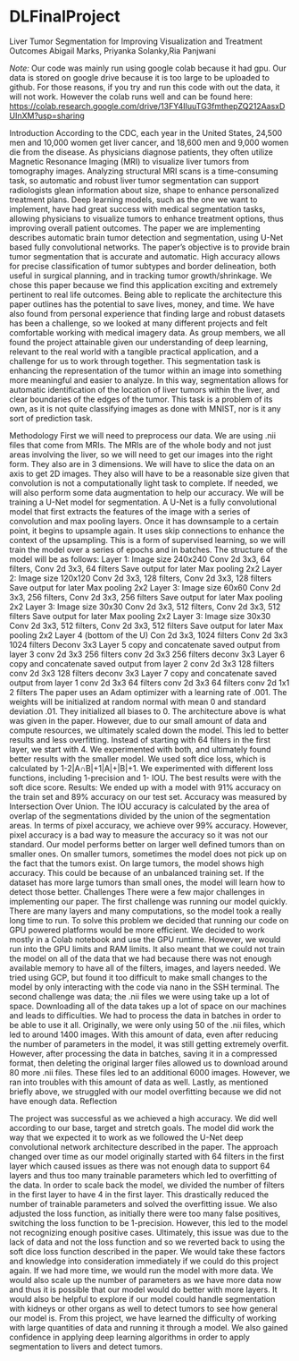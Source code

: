 # DLFinalProject
Liver Tumor Segmentation for Improving Visualization and Treatment Outcomes
Abigail Marks, Priyanka Solanky,Ria Panjwani

*Note:* Our code was mainly run using google colab because it had gpu. Our data is stored on google drive because it is too large to be uploaded to github. For those reasons, if you try and run this code with out the data, it will not work. However the colab runs well and can be found here: https://colab.research.google.com/drive/13FY4IIuuTG3fmthepZQ212AasxDUInXM?usp=sharing


Introduction
According to the CDC, each year in the United States, 24,500 men and 10,000 women get liver cancer, and 18,600 men and 9,000 women die from the disease. As physicians diagnose patients, they often utilize Magnetic Resonance Imaging (MRI) to visualize liver tumors from tomography images. Analyzing structural MRI scans is a time-consuming task, so automatic and robust liver tumor segmentation can support radiologists glean information about size, shape to enhance personalized treatment plans. Deep learning models, such as the one we want to implement, have had great success with medical segmentation tasks, allowing physicians  to visualize tumors to enhance treatment options, thus improving overall patient outcomes. 
	The paper we are implementing describes automatic brain tumor detection and segmentation, using U-Net based fully convolutional networks. The paper’s objective is to provide brain tumor segmentation that is accurate and automatic. High accuracy allows for precise classification of tumor subtypes and border delineation, both useful in surgical planning, and in tracking tumor growth/shrinkage. We chose this paper because we find this application exciting and extremely pertinent to real life outcomes. Being able to replicate the architecture this paper outlines has the potential to save lives, money, and time. We have also found from personal experience that finding large and robust datasets has been a challenge, so we looked at many different projects and felt comfortable working with medical imagery data. As group members, we all found the project attainable given our understanding of deep learning, relevant to the real world with a tangible practical  application, and a challenge for us to work through together. 
	This segmentation task is enhancing the representation of the tumor within an image into something more meaningful and easier to analyze. In this way, segmentation allows for automatic identification of the location of liver tumors within the liver, and clear boundaries of the edges of the tumor. This task is a problem of its own, as it is not quite classifying images as done with MNIST, nor is it any sort of prediction task. 
 
Methodology
First we will need to preprocess our data. We are using .nii files that come from MRIs. The MRIs are of the whole body and not just areas involving the liver, so we will need to get our images into the right form. They also are in 3 dimensions. We will have to slice the data on an axis to get 2D images. They also will have to be a reasonable size given that convolution is not a computationally light task to complete. If needed, we will also perform some data augmentation to help our accuracy.
We will be training a U-Net model for segmentation. A U-Net is a fully convolutional model that first extracts the features of the image with a series of convolution and max pooling layers. Once it has downsample to a certain point, it begins to upsample again. It uses skip connections to enhance the context of the upsampling.  This is a form of supervised learning, so we will train the model over a series of epochs and in batches. The structure of the model will be as follows:
Layer 1: Image size 240x240 
Conv 2d 3x3, 64 filters,
Conv 2d 3x3, 64 filters
Save output for later
Max pooling 2x2
Layer 2: Image size 120x120 
Conv 2d 3x3, 128 filters,
Conv 2d 3x3, 128 filters
Save output for later
Max pooling 2x2
Layer 3: Image size 60x60
Conv 2d 3x3, 256 filters,
Conv 2d 3x3, 256 filters
Save output for later
Max pooling 2x2
Layer 3: Image size 30x30
Conv 2d 3x3, 512 filters,
Conv 2d 3x3, 512 filters
Save output for later
Max pooling 2x2
Layer 3: Image size 30x30
Conv 2d 3x3, 512 filters,
Conv 2d 3x3, 512 filters
Save output for later
Max pooling 2x2
	Layer 4 (bottom of the U)
Con 2d 3x3, 1024 filters
Conv 2d 3x3 1024 filters
Deconv 3x3
	Layer 5
copy and concatenate saved output from layer 3
conv 2d 3x3 256 filters
conv 2d 3x3  256 filters
deconv 3x3
	Layer 6
copy and concatenate saved output from layer 2
conv 2d 3x3 128 filters
conv 2d 3x3  128 filters
deconv 3x3
Layer 7
copy and concatenate saved output from layer 1
conv 2d 3x3 64 filters
conv 2d 3x3  64 filters
conv 2d 1x1 2 filters
	The paper uses an Adam optimizer with a learning rate of .001. The weights will be initialized at random normal with mean 0 and standard deviation .01. They initialized all biases to 0. The architecture above is what was given in the paper. However, due to our small amount of data and compute resources, we ultimately scaled down the model. This led to better results and less overfitting. Instead of starting with 64 filters in the first layer, we start with 4. We experimented with both, and ultimately found better results with the smaller model. We used soft dice loss, which is calculated by 1-2|A∩B|+1|A|+|B|+1. We experimented with different loss functions, including 1-precision and 1- IOU. The best results were with the soft dice score.
Results:
We ended up with a model with 91% accuracy on the train set and 89% accuracy on our test set. Accuracy was measured by Intersection Over Union. The IOU accuracy is calculated by the area of overlap of the segmentations divided by the union of the segmentation areas. In terms of pixel accuracy, we achieve over 99% accuracy. However, pixel accuracy is a bad way to measure the accuracy so it was not our standard. Our model performs better on larger well defined tumors than on smaller ones. On smaller tumors, sometimes the model does not pick up on the fact that the tumors exist. On large tumors, the model shows high accuracy. This could be because of an unbalanced training set. If the dataset has more large tumors than small ones, the model will learn how to detect those better.
Challenges
There were a few major challenges in implementing our paper. The first challenge was running our model quickly. There are many layers and many computations, so the model took a really long time to run. To solve this problem we decided that running our code on GPU powered platforms would be more efficient. We decided to work mostly in a Colab notebook and use the GPU runtime. However, we would run into the GPU limits and RAM limits. It also meant that we could not train the model on all of the data that we had because there was not enough available memory to have all of the filters, images, and layers needed. We tried using GCP, but found it too difficult to make small changes to the model by only interacting with the code via nano in the SSH terminal.
The second challenge was data; the .nii files we were using take up a lot of space. Downloading all of the data takes up a lot of space on our machines and leads to difficulties. We had to process the data in batches in order to be able to use it all. Originally, we were only using 50 of the .nii files, which led to around 1400 images. With this amount of data, even after reducing the number of parameters in the model, it was still getting extremely overfit. However, after processing the data in batches, saving it in a compressed format, then deleting the original larger files allowed us to download around 80 more .nii files. These files led to an additional 6000 images. However, we ran into troubles with this amount of data as well. Lastly, as mentioned briefly above, we struggled with our model overfitting because we did not have enough data.
Reflection 

The project was successful as we achieved a high accuracy. We did well according to our base, target and stretch goals. The model did work the way that we expected it to work as we followed the U-Net deep convolutional network architecture described in the paper. The approach changed over time as our model originally started with 64 filters in the first layer which caused issues as there was not enough data to support 64 layers and thus too many trainable parameters which led to overfitting of the data. In order to scale back the model, we divided the number of filters in the first layer to have 4 in the first layer. This drastically reduced the number of trainable parameters and solved the overfitting issue. We also adjusted the loss function, as initially there were too many false positives, switching the loss function to be 1-precision. However, this led to the model not recognizing enough positive cases. Ultimately, this issue was due to the lack of data and not the loss function and so we reverted back to using the soft dice loss function described in the paper.  We would take these factors and knowledge into consideration immediately if we could do this project again. If we had more time, we would run the model with more data. We would also scale up the number of parameters as we have more data now and thus it is possible that our model would do better with more layers. It would also be helpful to explore if our model could handle segmentation with kidneys or other organs as well to detect tumors to see how general our model is. From this project, we have learned the difficulty of working with large quantities of data and running it through a model. We also gained confidence in applying deep learning algorithms in order to apply segmentation to livers and detect tumors. 
